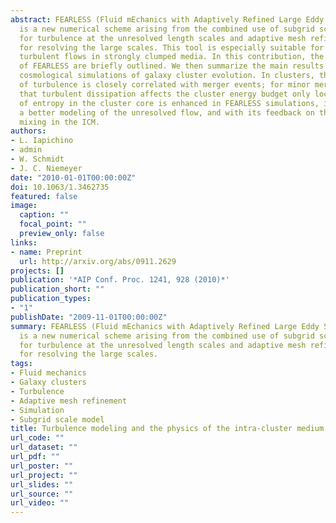 ```yaml
---
abstract: FEARLESS (Fluid mEchanics with Adaptively Refined Large Eddy SimulationS)
  is a new numerical scheme arising from the combined use of subgrid scale (SGS) model
  for turbulence at the unresolved length scales and adaptive mesh refinement (AMR)
  for resolving the large scales. This tool is especially suitable for the study of
  turbulent flows in strongly clumped media. In this contribution, the main features
  of FEARLESS are briefly outlined. We then summarize the main results of FEARLESS
  cosmological simulations of galaxy cluster evolution. In clusters, the production
  of turbulence is closely correlated with merger events; for minor mergers, we find
  that turbulent dissipation affects the cluster energy budget only locally. The level
  of entropy in the cluster core is enhanced in FEARLESS simulations, in accord with
  a better modeling of the unresolved flow, and with its feedback on the resolved
  mixing in the ICM.
authors:
- L. Iapichino
- admin
- W. Schmidt
- J. C. Niemeyer
date: "2010-01-01T00:00:00Z"
doi: 10.1063/1.3462735
featured: false
image:
  caption: ""
  focal_point: ""
  preview_only: false
links:
- name: Preprint
  url: http://arxiv.org/abs/0911.2629
projects: []
publication: '*AIP Conf. Proc. 1241, 928 (2010)*'
publication_short: ""
publication_types:
- "1"
publishDate: "2009-11-01T00:00:00Z"
summary: FEARLESS (Fluid mEchanics with Adaptively Refined Large Eddy SimulationS)
  is a new numerical scheme arising from the combined use of subgrid scale (SGS) model
  for turbulence at the unresolved length scales and adaptive mesh refinement (AMR)
  for resolving the large scales.
tags:
- Fluid mechanics
- Galaxy clusters
- Turbulence
- Adaptive mesh refinement
- Simulation
- Subgrid scale model
title: Turbulence modeling and the physics of the intra-cluster medium
url_code: ""
url_dataset: ""
url_pdf: ""
url_poster: ""
url_project: ""
url_slides: ""
url_source: ""
url_video: ""
---
```

